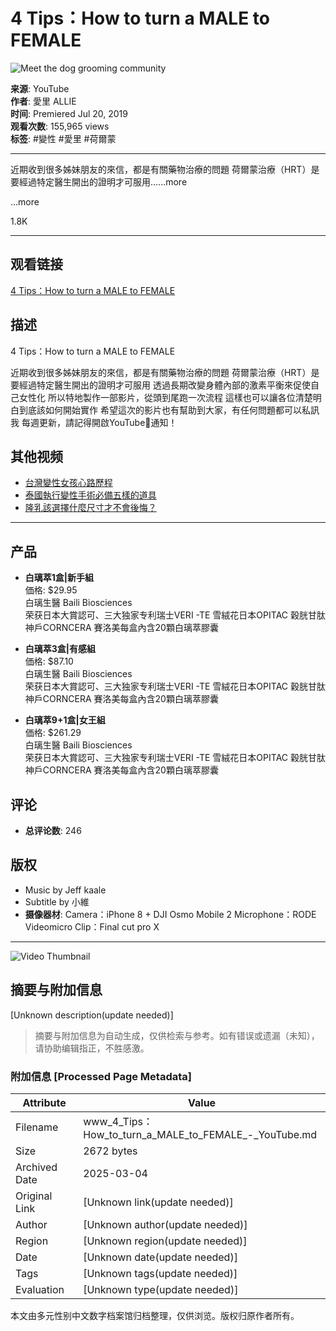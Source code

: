 # 4 Tips：How to turn a MALE to FEMALE

![Meet the dog grooming community](https://www.gstatic.com/youtube/img/promos/growth/e4aae4ab930aed52d8ba1c79b1aee31733bad42de43170dd8ef4ab09a0685172_122x56.webp)

**来源**: YouTube  
**作者**: 愛里 ALLIE  
**时间**: Premiered Jul 20, 2019  
**观看次数**: 155,965 views  
**标签**: #變性 #愛里 #荷爾蒙

---

近期收到很多姊妹朋友的來信，都是有關藥物治療的問題 荷爾蒙治療（HRT）是要經過特定醫生開出的證明才可服用…...more

...more

1.8K

---

## 观看链接
[4 Tips：How to turn a MALE to FEMALE](https://www.youtube.com/watch?v=VcVqpH_Hq1E)

## 描述
4 Tips：How to turn a MALE to FEMALE

近期收到很多姊妹朋友的來信，都是有關藥物治療的問題 荷爾蒙治療（HRT）是要經過特定醫生開出的證明才可服用 透過長期改變身體內部的激素平衡來促使自己女性化 所以特地製作一部影片，從頭到尾跑一次流程 這樣也可以讓各位清楚明白到底該如何開始實作 希望這次的影片也有幫助到大家，有任何問題都可以私訊我 每週更新，請記得開啟YouTube🔔通知！ 

## 其他视频
- [台灣變性女孩心路歷程](https://www.youtube.com/watch?v=hPGOuowUQ88&t=0s)
- [泰國執行變性手術必備五樣的道具](https://www.youtube.com/watch?v=xxs2K1pEZlk&t=0s)
- [隆乳該選擇什麼尺寸才不會後悔？](https://www.youtube.com/watch?v=gRWCG6-ekNw&t=0s)

---

## 产品
- **白璃萃1盒|新手組**  
  価格: $29.95  
  白璃生醫 Baili Biosciences  
  荣获日本大賞認可、三大独家专利瑞士VERI -TE 雪絨花日本OPITAC 穀胱甘肽神戶CORNCERA 賽洛美每盒內含20顆白璃萃膠囊

- **白璃萃3盒|有感組**  
  価格: $87.10  
  白璃生醫 Baili Biosciences  
  荣获日本大賞認可、三大独家专利瑞士VERI -TE 雪絨花日本OPITAC 穀胱甘肽神戶CORNCERA 賽洛美每盒內含20顆白璃萃膠囊

- **白璃萃9+1盒|女王組**  
  価格: $261.29  
  白璃生醫 Baili Biosciences  
  荣获日本大賞認可、三大独家专利瑞士VERI -TE 雪絨花日本OPITAC 穀胱甘肽神戶CORNCERA 賽洛美每盒內含20顆白璃萃膠囊

## 评论
- **总评论数**: 246

## 版权
- Music by Jeff kaale
- Subtitle by 小維  
- **摄像器材**: Camera：iPhone 8 + DJI Osmo Mobile 2 Microphone：RODE Videomicro Clip：Final cut pro X

---

![Video Thumbnail](https://i.ytimg.com/vi/yrvWTvh18iU/hqdefault.jpg?sqp=-oaymwEmCKgBEF5IWvKriqkDGQgBFQAAiEIYAdgBAeIBCggYEAIYBjgBQAE=&rs=AOn4CLD6nfblwCuLB3H8KvICTKMfqOAkRA)
<!-- tcd_original_link https://www.youtube.com/watch?v=dAB3LChKgLs -->


## 摘要与附加信息

<!-- tcd_abstract -->
[Unknown description(update needed)]
<!-- tcd_abstract_end -->

> 摘要与附加信息为自动生成，仅供检索与参考。如有错误或遗漏（未知），请协助编辑指正，不胜感激。

### 附加信息 [Processed Page Metadata]

| Attribute       | Value                                  |
|-----------------|----------------------------------------|
| Filename        | www_4_Tips：How_to_turn_a_MALE_to_FEMALE_-_YouTube.md                             |
| Size            | 2672 bytes                           |
| Archived Date   | 2025-03-04                             |
| Original Link   | [Unknown link(update needed)]                       |
| Author          | [Unknown author(update needed)]                               |
| Region          | [Unknown region(update needed)]                               |
| Date            | [Unknown date(update needed)]                                 |
| Tags            | [Unknown tags(update needed)]                                 |
| Evaluation            | [Unknown type(update needed)]                                 |
<!-- tcd_table_end -->

本文由多元性别中文数字档案馆归档整理，仅供浏览。版权归原作者所有。
